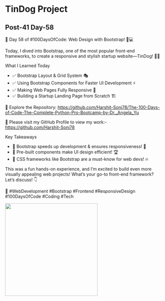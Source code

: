 # TinDog Project

## Post-41 Day-58

🚀 Day 58 of #100DaysOfCode: Web Design with Bootstrap! 🎨💻

Today, I dived into Bootstrap, one of the most popular front-end frameworks, to create a responsive and stylish startup website—TinDog! 🐶📱

What I Learned Today

- ✅ Bootstrap Layout & Grid System 🎭
- ✅ Using Bootstrap Components for Faster UI Development ⚡
- ✅ Making Web Pages Fully Responsive 📲
- ✅ Building a Startup Landing Page from Scratch 🏗️

🔗 Explore the Repository: <https://github.com/Harshit-Soni78/The-100-Days-of-Code-The-Complete-Python-Pro-Bootcamp-by-Dr._Angela_Yu>

📂 Please visit my GitHub Profile to view my work:- <https://github.com/Harshit-Soni78>

Key Takeaways

- 🔹 Bootstrap speeds up development & ensures responsiveness! 🚀
- 🔹 Pre-built components make UI design efficient! 🏆
- 🔹 CSS frameworks like Bootstrap are a must-know for web devs! 🔥

This was a fun hands-on experience, and I’m excited to build even more visually appealing web projects! What’s your go-to front-end framework? Let’s discuss! 👇

🚀 #WebDevelopment #Bootstrap #Frontend #ResponsiveDesign #100DaysOfCode #Coding #Tech

<img height=300px src="Post Pics/Post-41 Day-58/day58.gif">
